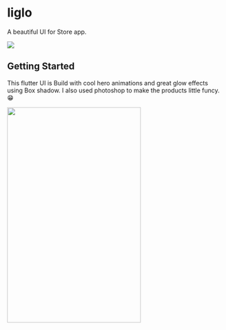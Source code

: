 # liglo

A beautiful UI for Store app.

![](https://github.com/ralphcoder/Parallel-Inertia/blob/master/readme%20assets/Mock_02_marble_PSD_compressed.jpg)

## Getting Started
This flutter UI is Build with cool hero animations and great glow effects using Box shadow.
I also used photoshop to make the products little funcy.😁

<img align="left" width="310" height="500" src="https://github.com/ralphcoder/Liglo/blob/master/ezgif.com-optimize.gif">
